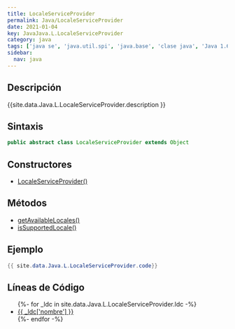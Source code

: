 ```yaml
---
title: LocaleServiceProvider
permalink: Java/LocaleServiceProvider
date: 2021-01-04
key: JavaJava.L.LocaleServiceProvider
category: java
tags: ['java se', 'java.util.spi', 'java.base', 'clase java', 'Java 1.6']
sidebar: 
  nav: java
---
```


## Descripción
{{site.data.Java.L.LocaleServiceProvider.description }}

## Sintaxis
~~~java
public abstract class LocaleServiceProvider extends Object
~~~

## Constructores
* [LocaleServiceProvider()](/Java/LocaleServiceProvider/LocaleServiceProvider/)

## Métodos
* [getAvailableLocales()](/Java/LocaleServiceProvider/getAvailableLocales)
* [isSupportedLocale()](/Java/LocaleServiceProvider/isSupportedLocale)

## Ejemplo
~~~java
{{ site.data.Java.L.LocaleServiceProvider.code}}
~~~

## Líneas de Código
<ul>
{%- for _ldc in site.data.Java.L.LocaleServiceProvider.ldc -%}
   <li>
       <a href="{{_ldc['url'] }}">{{ _ldc['nombre'] }}</a>
   </li>
{%- endfor -%}
</ul>
